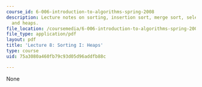 ```yaml
---
course_id: 6-006-introduction-to-algorithms-spring-2008
description: Lecture notes on sorting, insertion sort, merge sort, selection sort,
  and heaps.
file_location: /coursemedia/6-006-introduction-to-algorithms-spring-2008/75a3080a460fb79c93d05d96addfb88c_lec8.pdf
file_type: application/pdf
layout: pdf
title: 'Lecture 8: Sorting I: Heaps'
type: course
uid: 75a3080a460fb79c93d05d96addfb88c

---
```

None